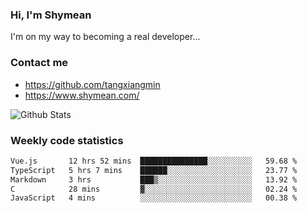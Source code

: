 ### Hi, I'm Shymean

I'm on my way to becoming a real developer...

### Contact me

- <https://github.com/tangxiangmin>
- <https://www.shymean.com/>

![Github Stats](https://github-readme-stats.vercel.app/api?username=tangxiangmin&show_icons=true&theme=dark)


###  Weekly code statistics

<!--START_SECTION:waka-->

```txt
Vue.js       12 hrs 52 mins  ███████████████░░░░░░░░░░   59.68 %
TypeScript   5 hrs 7 mins    ██████░░░░░░░░░░░░░░░░░░░   23.77 %
Markdown     3 hrs           ███▒░░░░░░░░░░░░░░░░░░░░░   13.92 %
C            28 mins         ▓░░░░░░░░░░░░░░░░░░░░░░░░   02.24 %
JavaScript   4 mins          ░░░░░░░░░░░░░░░░░░░░░░░░░   00.38 %
```

<!--END_SECTION:waka-->